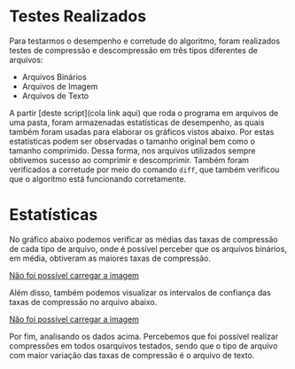 # Testes Realizados

Para testarmos o desempenho e corretude do algoritmo, foram realizados testes de compressão e descompressão em três tipos diferentes de arquivos:

- Arquivos Binários
- Arquivos de Imagem
- Arquivos de Texto

A partir [deste script](cola link aqui) que roda o programa em arquivos de uma pasta, foram armazenadas estatísticas de desempenho, as quais também foram usadas para elaborar os gráficos vistos abaixo. Por estas estatísticas podem ser observadas o tamanho original bem como o tamanho comprimido. Dessa forma, nos arquivos utilizados sempre obtivemos sucesso ao comprimir e descomprimir. Também foram verificados a corretude por meio do comando ```diff```, que também verificou que o algoritmo está funcionando corretamente.

# Estatísticas

No gráfico abaixo podemos verificar as médias das taxas de compressão de cada tipo de arquivo, onde é possível perceber que os arquivos binários, em média, obtiveram as maiores taxas de compressão.

[Não foi possível carregar a imagem](https://github.com/souza-marcos/LZW-Compressor/blob/main/images/grafico_taxas_compressao.png)

Além disso, também podemos visualizar os intervalos de confiança das taxas de compressão no arquivo abaixo.

[Não foi possível carregar a imagem](https://github.com/souza-marcos/LZW-Compressor/blob/main/images/intervalos_taxas_compressao.png)

Por fim, analisando os dados acima. Percebemos que foi possível realizar compressões em todos osarquivos testados, sendo que o tipo de arquivo com maior variação das taxas de compressão é o arquivo de texto.